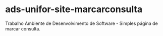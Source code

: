 # ads-unifor-site-marcarconsulta
Trabalho Ambiente de Desenvolvimento de Software - Simples página de marcar consulta.

